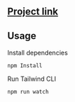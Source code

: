 ## [Project link](https://endearing-horse-bf9cc6.netlify.app/)

## Usage

Install dependencies

```
npm Install
```

Run Tailwind CLI

```
npm run watch
```
